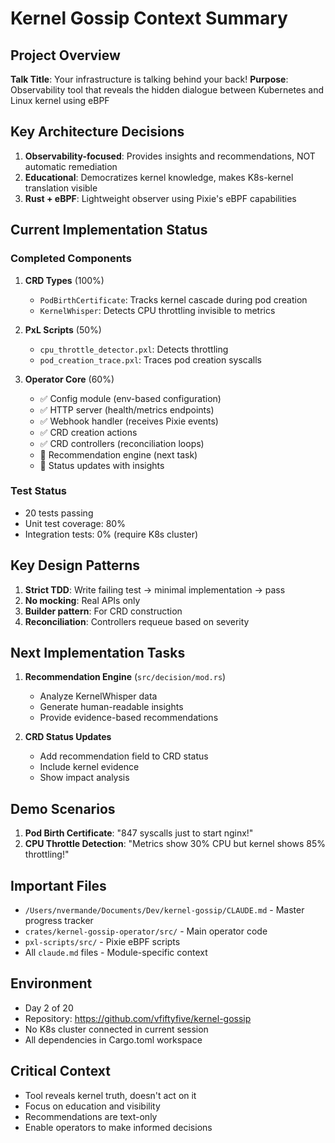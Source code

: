 # Kernel Gossip Context Summary

## Project Overview
**Talk Title**: Your infrastructure is talking behind your back!
**Purpose**: Observability tool that reveals the hidden dialogue between Kubernetes and Linux kernel using eBPF

## Key Architecture Decisions
1. **Observability-focused**: Provides insights and recommendations, NOT automatic remediation
2. **Educational**: Democratizes kernel knowledge, makes K8s-kernel translation visible
3. **Rust + eBPF**: Lightweight observer using Pixie's eBPF capabilities

## Current Implementation Status

### Completed Components
1. **CRD Types** (100%)
   - `PodBirthCertificate`: Tracks kernel cascade during pod creation
   - `KernelWhisper`: Detects CPU throttling invisible to metrics

2. **PxL Scripts** (50%)
   - `cpu_throttle_detector.pxl`: Detects throttling
   - `pod_creation_trace.pxl`: Traces pod creation syscalls

3. **Operator Core** (60%)
   - ✅ Config module (env-based configuration)
   - ✅ HTTP server (health/metrics endpoints)
   - ✅ Webhook handler (receives Pixie events)
   - ✅ CRD creation actions
   - ✅ CRD controllers (reconciliation loops)
   - 🚧 Recommendation engine (next task)
   - 🚧 Status updates with insights

### Test Status
- 20 tests passing
- Unit test coverage: 80%
- Integration tests: 0% (require K8s cluster)

## Key Design Patterns
1. **Strict TDD**: Write failing test → minimal implementation → pass
2. **No mocking**: Real APIs only
3. **Builder pattern**: For CRD construction
4. **Reconciliation**: Controllers requeue based on severity

## Next Implementation Tasks
1. **Recommendation Engine** (`src/decision/mod.rs`)
   - Analyze KernelWhisper data
   - Generate human-readable insights
   - Provide evidence-based recommendations

2. **CRD Status Updates**
   - Add recommendation field to CRD status
   - Include kernel evidence
   - Show impact analysis

## Demo Scenarios
1. **Pod Birth Certificate**: "847 syscalls just to start nginx!"
2. **CPU Throttle Detection**: "Metrics show 30% CPU but kernel shows 85% throttling!"

## Important Files
- `/Users/nvermande/Documents/Dev/kernel-gossip/CLAUDE.md` - Master progress tracker
- `crates/kernel-gossip-operator/src/` - Main operator code
- `pxl-scripts/src/` - Pixie eBPF scripts
- All `claude.md` files - Module-specific context

## Environment
- Day 2 of 20
- Repository: https://github.com/vfiftyfive/kernel-gossip
- No K8s cluster connected in current session
- All dependencies in Cargo.toml workspace

## Critical Context
- Tool reveals kernel truth, doesn't act on it
- Focus on education and visibility
- Recommendations are text-only
- Enable operators to make informed decisions